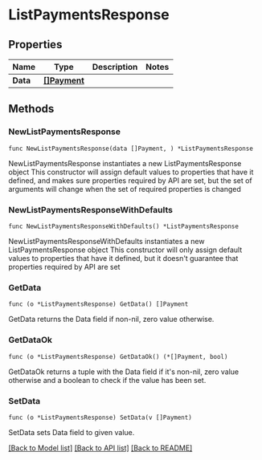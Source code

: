 # ListPaymentsResponse

## Properties

Name | Type | Description | Notes
------------ | ------------- | ------------- | -------------
**Data** | [**[]Payment**](Payment.md) |  |

## Methods

### NewListPaymentsResponse

`func NewListPaymentsResponse(data []Payment, ) *ListPaymentsResponse`

NewListPaymentsResponse instantiates a new ListPaymentsResponse object
This constructor will assign default values to properties that have it defined,
and makes sure properties required by API are set, but the set of arguments
will change when the set of required properties is changed

### NewListPaymentsResponseWithDefaults

`func NewListPaymentsResponseWithDefaults() *ListPaymentsResponse`

NewListPaymentsResponseWithDefaults instantiates a new ListPaymentsResponse object
This constructor will only assign default values to properties that have it defined,
but it doesn't guarantee that properties required by API are set

### GetData

`func (o *ListPaymentsResponse) GetData() []Payment`

GetData returns the Data field if non-nil, zero value otherwise.

### GetDataOk

`func (o *ListPaymentsResponse) GetDataOk() (*[]Payment, bool)`

GetDataOk returns a tuple with the Data field if it's non-nil, zero value otherwise
and a boolean to check if the value has been set.

### SetData

`func (o *ListPaymentsResponse) SetData(v []Payment)`

SetData sets Data field to given value.



[[Back to Model list]](../README.md#documentation-for-models) [[Back to API list]](../README.md#documentation-for-api-endpoints) [[Back to README]](../README.md)
